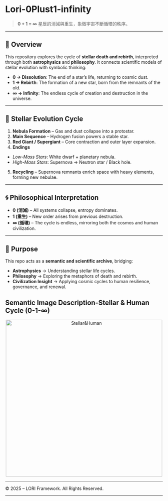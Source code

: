 # Lori-0Plust1-infinity

> **0 + 1 = ∞**
> 星辰的消減與重生，象徵宇宙不斷循環的秩序。

---

## 🌌 Overview

This repository explores the cycle of **stellar death and rebirth**, interpreted through both **astrophysics** and **philosophy**.
It connects scientific models of stellar evolution with symbolic thinking:

- **0 → Dissolution**: The end of a star’s life, returning to cosmic dust.
- **1 → Rebirth**: The formation of a new star, born from the remnants of the old.
- **∞ → Infinity**: The endless cycle of creation and destruction in the universe.

---

## 🔭 Stellar Evolution Cycle

1. **Nebula Formation** – Gas and dust collapse into a protostar.
2. **Main Sequence** – Hydrogen fusion powers a stable star.
3. **Red Giant / Supergiant** – Core contraction and outer layer expansion.
4. **Endings**
- *Low-Mass Stars*: White dwarf + planetary nebula.
- *High-Mass Stars*: Supernova → Neutron star / Black hole.
5. **Recycling** – Supernova remnants enrich space with heavy elements, forming new nebulae.

---

## 🌀 Philosophical Interpretation

- **0 (消減)** – All systems collapse, entropy dominates.
- **1 (重生)** – New order arises from previous destruction.
- **∞ (循環)** – The cycle is endless, mirroring both the cosmos and human civilization.

---

## 🎯 Purpose

This repo acts as a **semantic and scientific archive**, bridging:

- **Astrophysics** → Understanding stellar life cycles.
- **Philosophy** → Exploring the metaphors of death and rebirth.
- **Civilization Insight** → Applying cosmic cycles to human resilience, governance, and renewal.

## Semantic Image Description-Stellar & Human Cycle (0-1-∞)


<p align="center">
<img src="assets/images/Stellar&Human_Cycle.png" alt="Stellar&Human" width="500">
</p>

---

© 2025 – LORI Framework. All Rights Reserved.

---
